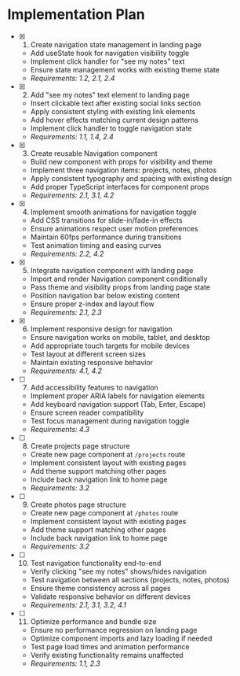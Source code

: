 # Implementation Plan

- [x] 1. Create navigation state management in landing page
  - Add useState hook for navigation visibility toggle
  - Implement click handler for "see my notes" text
  - Ensure state management works with existing theme state
  - _Requirements: 1.2, 2.1, 2.4_

- [x] 2. Add "see my notes" text element to landing page
  - Insert clickable text after existing social links section
  - Apply consistent styling with existing link elements
  - Add hover effects matching current design patterns
  - Implement click handler to toggle navigation state
  - _Requirements: 1.1, 1.4, 2.4_

- [x] 3. Create reusable Navigation component
  - Build new component with props for visibility and theme
  - Implement three navigation items: projects, notes, photos
  - Apply consistent typography and spacing with existing design
  - Add proper TypeScript interfaces for component props
  - _Requirements: 2.1, 3.1, 4.2_

- [x] 4. Implement smooth animations for navigation toggle
  - Add CSS transitions for slide-in/fade-in effects
  - Ensure animations respect user motion preferences
  - Maintain 60fps performance during transitions
  - Test animation timing and easing curves
  - _Requirements: 2.2, 4.2_

- [x] 5. Integrate navigation component with landing page
  - Import and render Navigation component conditionally
  - Pass theme and visibility props from landing page state
  - Position navigation bar below existing content
  - Ensure proper z-index and layout flow
  - _Requirements: 2.1, 2.3_

- [x] 6. Implement responsive design for navigation
  - Ensure navigation works on mobile, tablet, and desktop
  - Add appropriate touch targets for mobile devices
  - Test layout at different screen sizes
  - Maintain existing responsive behavior
  - _Requirements: 4.1, 4.2_

- [ ] 7. Add accessibility features to navigation
  - Implement proper ARIA labels for navigation elements
  - Add keyboard navigation support (Tab, Enter, Escape)
  - Ensure screen reader compatibility
  - Test focus management during navigation toggle
  - _Requirements: 4.3_

- [ ] 8. Create projects page structure
  - Create new page component at `/projects` route
  - Implement consistent layout with existing pages
  - Add theme support matching other pages
  - Include back navigation link to home page
  - _Requirements: 3.2_

- [ ] 9. Create photos page structure  
  - Create new page component at `/photos` route
  - Implement consistent layout with existing pages
  - Add theme support matching other pages
  - Include back navigation link to home page
  - _Requirements: 3.2_

- [ ] 10. Test navigation functionality end-to-end
  - Verify clicking "see my notes" shows/hides navigation
  - Test navigation between all sections (projects, notes, photos)
  - Ensure theme consistency across all pages
  - Validate responsive behavior on different devices
  - _Requirements: 2.1, 3.1, 3.2, 4.1_

- [ ] 11. Optimize performance and bundle size
  - Ensure no performance regression on landing page
  - Optimize component imports and lazy loading if needed
  - Test page load times and animation performance
  - Verify existing functionality remains unaffected
  - _Requirements: 1.1, 2.3_